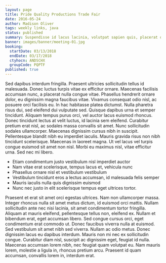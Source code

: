 ```yaml
---
layout: page
title: Pride Quality Productions Trade Fair
date: 2016-05-24
author: Madison Oliver
tags: weekly links, java
status: published
summary: Suspendisse id lacus lacinia, volutpat sapien quis, placerat quam. Suspendisse.
banner: images/banner/meeting-01.jpg
booking:
  startDate: 03/13/2018
  endDate: 03/17/2018
  ctyhocn: ANDSCHX
  groupCode: PQPTF
published: true
---
```

Sed dapibus interdum fringilla. Praesent ultricies sollicitudin tellus id malesuada. Donec luctus turpis vitae ex efficitur ornare. Maecenas facilisis accumsan nunc, a placerat nulla congue vitae. Phasellus hendrerit ornare dolor, eu dignissim magna faucibus vitae. Vivamus consequat odio nisl, ac posuere orci facilisis eu. In hac habitasse platea dictumst. Nulla pharetra risus dui, sed eleifend dui vulputate sed. Quisque dapibus urna et semper tincidunt. Aliquam tempus purus orci, vel auctor lacus euismod rhoncus. Donec tincidunt lectus at velit luctus, id lacinia sem eleifend. Curabitur pretium erat nisl, ac sodales massa convallis sit amet. Nunc sollicitudin sodales ullamcorper.
Maecenas dignissim cursus nibh in suscipit. Pellentesque blandit nibh eu imperdiet iaculis. Mauris gravida risus non nibh tincidunt scelerisque. Maecenas in laoreet magna. Ut vel lacus vel turpis congue euismod sit amet non nisl. Morbi eu maximus nisl, vitae efficitur urna. Sed nec mi libero.

* Etiam condimentum justo vestibulum nisl imperdiet auctor
* Nam vitae erat scelerisque, tempus lacus et, vehicula nunc
* Phasellus ornare nisl et vestibulum vestibulum
* Vestibulum tincidunt eros a lectus accumsan, id malesuada felis semper
* Mauris iaculis nulla quis dignissim euismod
* Nunc nec justo in elit scelerisque tempus eget ultrices tortor.

Praesent et erat sit amet orci egestas ultrices. Nam non ullamcorper massa. Integer rhoncus nulla sit amet metus dictum, id euismod orci mattis. Nullam sollicitudin ante nec nisi lacinia, sit amet condimentum tortor fringilla. Aliquam at mauris eleifend, pellentesque tellus non, eleifend ex. Nullam et bibendum erat, eget accumsan libero. Sed congue cursus orci, eget condimentum erat commodo ut. Donec faucibus viverra nulla at euismod.
Sed vestibulum sit amet nibh sed viverra. Nullam ac odio metus. Donec dignissim lacus eu dapibus interdum. Mauris non mi nec ex sollicitudin congue. Curabitur diam nisl, suscipit ac dignissim eget, feugiat id nulla. Maecenas accumsan lorem nibh, nec feugiat quam volutpat eu. Nam mauris lorem, molestie a ligula in, rhoncus pretium arcu. Praesent id quam accumsan, convallis lorem in, interdum erat.
